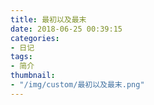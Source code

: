 ```yaml
---
title: 最初以及最末
date: 2018-06-25 00:39:15
categories: 
- 日记
tags:
- 简介
thumbnail:  
- "/img/custom/最初以及最末.png"
---
```

<!--网易云音乐外嵌iframe-->
<div>
	<iframe id="iframer" frameborder="no" border="0" marginwidth="0" marginheight="0" width=330 height=86 src=""></iframe>
</div>
<script language='javascript' type='text/javascript'>
	window.onload = function(){
		setTimeout(function () {
			var iframer = document.getElementById("iframer");
			iframer.setAttribute("src","//music.163.com/outchain/player?type=2&id=534065323&auto=1&height=66");
		}, 1000);
	}
</script>   